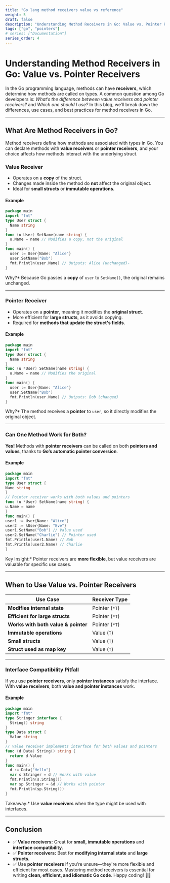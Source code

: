 ```yaml
---
title: "Go lang method receivers value vs reference"
weight: 5
draft: false
description: "Understanding Method Receivers in Go: Value vs. Pointer Receivers"
tags: ["go", "pointers"]
# series: ["Documentation"]
series_order: 4
---
```


# Understanding Method Receivers in Go: Value vs. Pointer Receivers

In the Go programming language, methods can have **receivers**, which determine how methods are called on types. A common question among Go developers is: _What’s the difference between value receivers and pointer receivers?_ and _Which one should I use?_ In this blog, we’ll break down the differences, use cases, and best practices for method receivers in Go.

---

## What Are Method Receivers in Go?

Method receivers define how methods are associated with types in Go. You can declare methods with **value receivers** or **pointer receivers**, and your choice affects how methods interact with the underlying struct.

### Value Receiver

- Operates on a **copy** of the struct.
- Changes made inside the method do **not** affect the original object.
- Ideal for **small structs** or **immutable operations**.

#### Example

```go
package main
import "fmt"
type User struct {
  Name string
}
func (u User) SetName(name string) {
  u.Name = name // Modifies a copy, not the original
}
func main() {
  user := User{Name: "Alice"}
  user.SetName("Bob")
  fmt.Println(user.Name) // Outputs: Alice (unchanged)-
}
```

Why?\* Because Go passes a **copy** of `user` to `SetName()`, the original remains unchanged.

---

### Pointer Receiver

- Operates on a **pointer**, meaning it modifies the **original struct**.
- More efficient for **large structs**, as it avoids copying.
- Required for **methods that update the struct's fields**.

#### Example

```go
package main
import "fmt"
type User struct {
  Name string
}
func (u *User) SetName(name string) {
  u.Name = name // Modifies the original
}
func main() {
  user := User{Name: "Alice"}
  user.SetName("Bob")
  fmt.Println(user.Name) // Outputs: Bob (changed)
}
```

Why?\* The method receives a **pointer** to `user`, so it directly modifies the original object.

---

### Can One Method Work for Both?

**Yes!** Methods with **pointer receivers** can be called on both **pointers and values**, thanks to **Go’s automatic pointer conversion**.

#### Example

```go
package main
import "fmt"
type User struct {
Name string
}
// Pointer receiver works with both values and pointers
func (u *User) SetName(name string) {
u.Name = name
}
func main() {
user1 := User{Name: "Alice"}
user2 := &User{Name: "Eve"}
user1.SetName("Bob") // Value used
user2.SetName("Charlie") // Pointer used
fmt.Println(user1.Name) // Bob
fmt.Println(user2.Name) // Charlie
}
```

Key Insight:\* Pointer receivers are **more flexible**, but value receivers are valuable for specific use cases.

---

## When to Use Value vs. Pointer Receivers

| **Use Case**                        | **Receiver Type** |
| ----------------------------------- | ----------------- |
| **Modifies internal state**         | Pointer (`*T`)    |
| **Efficient for large structs**     | Pointer (`*T`)    |
| **Works with both value & pointer** | Pointer (`*T`)    |
| **Immutable operations**            | Value (`T`)       |
| **Small structs**                   | Value (`T`)       |
| **Struct used as map key**          | Value (`T`)       |

---

### Interface Compatibility Pitfall

If you use **pointer receivers**, only **pointer instances** satisfy the interface. With **value receivers**, both **value and pointer instances** work.

#### Example

```go
package main
import "fmt"
type Stringer interface {
  String() string
}
type Data struct {
  Value string
}
// Value receiver implements interface for both values and pointers
func (d Data) String() string {
  return d.Value
}
func main() {
  d := Data{"Hello"}
  var s Stringer = d // Works with value
  fmt.Println(s.String())
  var sp Stringer = &d // Works with pointer
  fmt.Println(sp.String())
}
```

Takeaway:\* Use **value receivers** when the type might be used with interfaces.

---

## Conclusion

- ✅ **Value receivers:** Great for **small, immutable operations** and **interface compatibility**.
- ✅ **Pointer receivers:** Best for **modifying internal state** and **large structs**.
- ✅ Use **pointer receivers** if you’re unsure—they're more flexible and efficient for most cases.
  Mastering method receivers is essential for writing **clean, efficient, and idiomatic Go code**. Happy coding! 🚀✨
